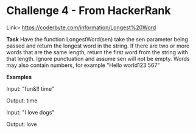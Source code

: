 # Challenge 4 - From HackerRank
Link> https://coderbyte.com/information/Longest%20Word

**Task**
Have the function LongestWord(sen) take the sen parameter being passed and return the longest word in the string. If there are two or more words that are the same length, return the first word from the string with that length. Ignore punctuation and assume sen will not be empty. Words may also contain numbers, for example "Hello world123 567"

**Examples**

Input: "fun&!! time"

Output: time

Input: "I love dogs"

Output: love